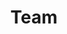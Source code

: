 ---
title: Team
type: landing

sections:
  - block: resume-biography
    content:
      username: "Jan Oliver Ringert"
      text: |
        Address: Bauhausstraße 11, Room 118
        <br>
        99423 Weimar, Germany
        <br>
        Telephone: +49 (0) 3643 58 3850
        <br>
        E-mail: [jan.ringert[at]uni-weimar.de](mailto:jan.ringert@uni-weimar.de)
        <br>
        Blog: [https://ringert.blogspot.com/](https://ringert.blogspot.com/)
  - block: resume-biography
    content:
      username: "Benjamin Burse"
      text: |
        Address: Bauhausstraße 11, Room 109
        <br>
        99423 Weimar, Germany
        <br>
        Telephone: +49 (0) 3643 58 3815
        <br>
        E-mail: [benjamin.burse[at]uni-weimar.de](mailto:benjamin.burse@uni-weimar.de)
  - block: resume-biography
    content:
      username: "Soaibuzzaman"
      text: |
        Address: Bauhausstraße 11, Room 109
        <br>
        99423 Weimar, Germany
        <br>
        Telephone: +49 (0) 3643 58 3814
        <br>
        E-mail: [soaibuzzaman[at]uni-weimar.de](mailto:soaibuzzaman@uni-weimar.de)
        <br>
        Website: [https://soaib.me/](https://soaib.me/)
---